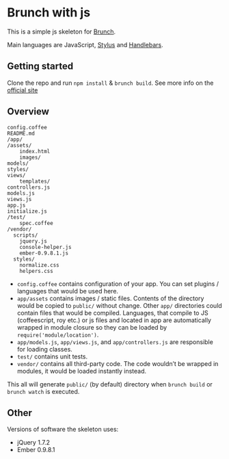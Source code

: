 # Brunch with js
This is a simple js skeleton for [Brunch](http://brunch.io/).

Main languages are JavaScript,
[Stylus](http://learnboost.github.com/stylus/) and
[Handlebars](http://handlebarsjs.com/).

## Getting started

Clone the repo and run `npm install` & `brunch build`.
See more info on the [official site](http://brunch.io)

## Overview

	config.coffee
	README.md
	/app/
	/assets/
		index.html
        images/
	models/
    styles/
    views/
      	templates/
	controllers.js
 	models.js
	views.js
	app.js
    initialize.js
    /test/
		spec.coffee
    /vendor/
      scripts/
        jquery.js
        console-helper.js
        ember-0.9.8.1.js
      styles/
        normalize.css
        helpers.css

* `config.coffee` contains configuration of your app. You can set plugins /
languages that would be used here.
* `app/assets` contains images / static files. Contents of the directory would
be copied to `public/` without change.
Other `app/` directories could contain files that would be compiled. Languages,
that compile to JS (coffeescript, roy etc.) or js files and located in app are 
automatically wrapped in module closure so they can be loaded by 
`require('module/location')`.
* `app/models.js`, `app/views.js`, and `app/controllers.js` are responsible for loading classes.
* `test/` contains unit tests.
* `vendor/` contains all third-party code. The code wouldn’t be wrapped in
modules, it would be loaded instantly instead.

This all will generate `public/` (by default) directory when `brunch build` or `brunch watch` is executed.

## Other
Versions of software the skeleton uses:

* jQuery 1.7.2
* Ember 0.9.8.1
